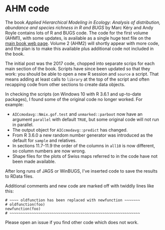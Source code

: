 # AHM code

The book *Applied Hierarchical Modeling in Ecology: Analysis of distribution, abundance and species richness in R and BUGS* by Marc Kéry and Andy Royle contains lots of R and BUGS code. The code for the first volume (AHM1), with some updates, is available as a single huge text file on the [main book web page](http://www.mbr-pwrc.usgs.gov/pubanalysis/keryroylebook/). Volume 2 (AHM2) will shortly appear with more code, and the plan is to make this available plus additional code not included in the book.

The initial post was the 2017 code, chopped into separate scrips for each main section of the book. Scripts have since been updated so that they work: you should be able to open a new R session and `source` a script. That means adding at least calls to `library` at the top of the script and often recapping code from other sections to create data objects.

In checking the scripts (on Windows 10 with R 3.6.1 and up-to-date packages), I found some of the original code no longer worked. For example:

* `AICcmodavg::Nmix.gof.test` and `unmarked::parboot` now have an argument `parallel` with default `TRUE`, but some original code will not run in parallel.
* The output object for `AICcmodavg::predict` has changed.
* From R 3.6.0 a new random number generator was introduced as the default for `sample` and relatives.
* In sections 11.7-11.9 the order of the columns in `all10` is now different, so column numbers are now wrong.
* Shape files for the plots of Swiss maps referred to in the code have not been made available.

After long runs of JAGS or WinBUGS, I've inserted code to save the results to RData files.

Additional comments and new code are marked off with twiddly lines like this:
```
# ~~~~ oldfunction has been replaced with newfunction ~~~~~~~
# oldfunction(foo)
newfunction(foo)
# ~~~~~~~~~~~~~~~~~~~~~~~~~~~~~~~~~~~~~~~~~~~~~~~~~~~~~~~~~~~
```

Please open an issue if you find other code which does not work.
